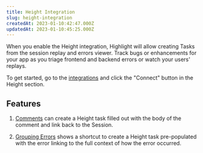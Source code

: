 ```yaml
---
title: Height Integration
slug: height-integration
createdAt: 2023-01-10:42:47.000Z
updatedAt: 2023-01-10:45:25.000Z
---
```


When you enable the Height integration, Highlight will allow creating Tasks from the session replay and errors viewer. Track bugs or enhancements for your app as you triage frontend and backend errors or watch your users' replays.

To get started, go to the [integrations](https://app.highlight.io/integrations) and click the "Connect" button in the Height section.

## Features

1.  [Comments](../6_product-features/comments.md) can create a Height task filled out with the body of the comment and link back to the Session.

2.  [Grouping Errors](../5_error-monitoring/grouping-errors.md) shows a shortcut to create a Height task pre-populated with the error linking to the full context of how the error occurred.
